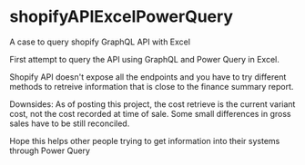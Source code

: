 # shopifyAPIExcelPowerQuery
A case to query shopify GraphQL API with Excel


First attempt to query the API using GraphQL and Power Query in Excel.

Shopify API doesn't expose all the endpoints and you have to try different methods to retreive information that is close to the finance summary report.

Downsides:
As of posting this project, the cost retrieve is the current variant cost, not the cost recorded at time of sale.
Some small differences in gross sales have to be still reconciled.

Hope this helps other people trying to get information into their systems through Power Query
